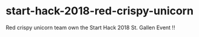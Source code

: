 # start-hack-2018-red-crispy-unicorn
Red crispy unicorn team own the Start Hack 2018 St. Gallen Event !!
